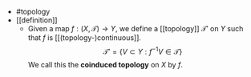 - #topology
- [[definition]]
	- Given a map $f: (X, \mathcal{T}) \to Y$, we define a [[topology]] $\mathcal{T}'$ on $Y$ such that $f$ is [[(topology-)continuous]].
	  $$\mathcal{T}' = \{V \subset Y : f^{-1}V \in \mathcal{T}\}$$
	  We call this the **coinduced topology** on $X$ by $f$.